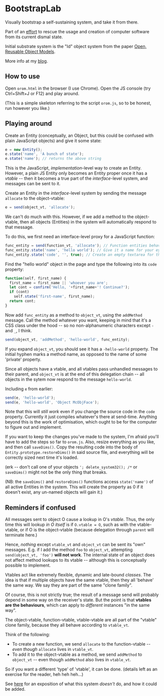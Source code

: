 # BootstrapLab
Visually bootstrap a self-sustaining system, and take it from there.

Part of an [effort](https://github.com/d-cook/SomethingNew) to rescue the usage and creation of computer software from its current dismal state.

Initial substrate system is the "Id" object system from the paper [Open, Reusable Object Models](www.vpri.org/pdf/tr2006003a_objmod.pdf).

More info at my [blog](https://programmingmadecomplicated.wordpress.com/category/programming/bootstraplab/).

## How to use
Open `orom.html` in the browser (I use Chrome). Open the JS console (try Ctrl+Shift+J or F12) and play around.

(This is a simple skeleton referring to the script `orom.js`, so to be honest, run however you like.)

## Playing around

Create an Entity (conceptually, an Object, but this could be confused with plain JavaScript objects) and give it some state:

```javascript
e = new Entity();
e.state('name', 'A bunch of state');
e.state('name'); // returns the above string
```

This is the JavaScript, *implementation*-level way to create an Entity. However, a plain JS Entity only becomes an Entity proper once it has a *vtable* -- then it becomes a true part of the *interface*-level system, and messages can be sent to it.

Create an Entity in the *interface*-level system by sending the message `allocate` to the object-vtable:
```javascript
e = send(object_vt, 'allocate');
```

We can't do much with this. However, if we add a method to the object-vtable, then all objects (Entities) in the system will automatically respond to that message.

To do this, we first need an interface-level proxy for a JavaScript function:

```javascript
func_entity = send(function_vt, 'allocate'); // Function entities behave according to function_vt
func_entity.state('name', 'hello world'); // Give it a name for your eyes
func_entity.state('code', '', true); // Create an empty textarea for the JS source code.
```

Find the "hello world" object in the page and type the following into its `code` property:
```javascript
function(self, first_name) {
  first_name = first_name || 'whoever you are';
  let cont = confirm('Hello, '+first_name+'! Continue?');
  if (cont)
    self.state('first-name', first_name);
  return cont;
}
```

Now add `func_entity` as a method to `object_vt`, using the `addMethod` message. Call the method whatever you want, keeping in mind that it's a CSS class under the hood -- so no non-alphanumeric characters except `-` and `_`, I think.

```javascript
send(object_vt, 'addMethod', 'hello-world', func_entity);
```

If you expand `object_vt`, you should see it has a `-hello-world` property. The initial hyphen marks a method name, as opposed to the name of some 'private' property.

Since all objects have a vtable, and all vtables pass unhandled messages to their parent, and `object_vt` is at the end of this delegation chain -- all objects in the sytem now respond to the message `hello-world`.

Including `e` from earlier:
```javascript
send(e, 'hello-world');
send(e, 'hello-world', 'Object McObjFace');
```

Note that this will *still work* even if you change the source code in the `code` property. Currently it just compiles whatever's there at send-time. Anything beyond this is the work of optimisation, which ought to be for the computer to figure out and implement.

If you want to keep the changes you've made to the system, I'm afraid you'll have to add the steps so far to `orom.js`. Also, resize everything as you like, and then call `saveDims()`. Copy the resulting code into the body of `Entity.prototype.restoreDims()` in said source file, and everything will be correctly sized next time it's loaded.

(erk -- don't call one of your objects `'; delete_system32(); /*` or `saveDims()` might not be the only thing that breaks.

(NB: the `saveDims()` and `restoreDims()` functions access `state('name')` of all active Entities in the system. This will create the property as 0 if it doesn't exist, any un-named objects will gain it.)

## Reminders if confused
All messages sent to object O cause a lookup in O's *vtable*. Thus, the only time this will lookup *in O itself* is if `O.vtable = O`, such as with the vtable-vtable, or if O is the object-vtable (because delegation through `parent` will terminate here.)

Hence, *nothing* except `vtable_vt` and `object_vt` can be sent its "own" messages. E.g. if I add the method `foo` to `object_vt`, attempting `send(object_vt, 'foo')` **will not work**. The internal state of an object does not affect method lookups to its vtable -- although this is conceptually possible to implement.

Vtables act like extremely flexible, dynamic and late-bound *classes*. The idea is that if multiple objects have the same vtable, then they all 'behave' the same way. We say they are part of the same "clone family".

Of course, this is not strictly true; the result of a message send will probably depend in some way on the receiver's state. But the point is that **vtables are the behaviours**, which can apply to *different* instances "in the same way".

The object-vtable, function-vtable, vtable-vtable are all part of the "vtable" clone family, because they all behave according to `vtable_vt`.

Think of the following:
* To create a new function, we send `allocate` to the function-vtable -- *even though* `allocate` lives in `vtable_vt`.
* To add it to the object-vtable as a method, we send `addMethod` to `object_vt` -- even though `addMethod` also lives in `vtable_vt`.

So if you want a different 'type' of 'vtable', it can be done. (details left as an exercise for the reader, heh heh heh...)

See [here](http://piumarta.com/software/cola/prototypes.html) for an exposition of what this system *doesn't* do, and how it could be added.

